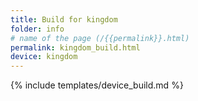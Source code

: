 ```yaml
---
title: Build for kingdom
folder: info
# name of the page (/{{permalink}}.html)
permalink: kingdom_build.html
device: kingdom
---
```

{% include templates/device_build.md %}
